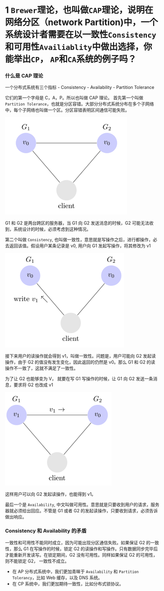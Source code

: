 # 1 `Brewer`理论，也叫做`CAP`理论，说明在网络分区（network Partition)中，一个系统设计者需要在以一致性`Consistency`和可用性`Availiablity`中做出选择，你能举出`CP`， `AP`和`CA`系统的例子吗？

### 什么是 CAP 理论

一个分布式系统有三个指标 
    - Consistency
    - Availability
    - Partition Tolerance

它们的第一个字母是 C，A，P。所以也叫做 CAP 理论。
首先第一个叫做 `Partition Tolerance`，也就是分区容错。大部分分布式系统分布在多个子网络中，每个子网络也叫做一个区。分区容错表明区间通信可能失败。

![](./images/partitionSync.png)

G1 和 G2 是两台跨区的服务器，当 G1 向 G2 发送消息的时候，G2 可能无法收到，系统设计的时候，必须考虑到这种情况。

第二个叫做 `Consistency`, 也叫做一致性，意思就是写操作之后，进行都操作，必去返回该值。假设用户某条记录是 v0, 用户向 G1 发起写操作，将其修改为 v1

![](./images/consistency1.png)

接下来用户的读操作就会得到 v1，叫做一致性。问题是，用户可能向 G2 发起读操作，由于 G2 的值没有发生变化，因此返回的仍然是 v0。那么 G1 和 G2 的读操作不一致了，这就不满足了一致性。

为了让 G2 也能够变为 V， 就要在写 G1 写操作的时候，让 G1 向 G2 发送一条消息，要求将 G2 也改成 v1

![](./images/consistency3.png)

这样用户可以向 G2 发起读操作，也能得到 v1。

最后一个是 `Availability`, 中文叫做可用性。意思就是只要收到用户的请求，服务器就必须给出回应。不管是 G1 或者 G2 的发起读操作，只要收到请求，必须告诉做出响应。

### Consistency 和 Availability 的矛盾

一致性和可用性不能同时成立，因为可能出现分区通信失败。如果保证 G2 的一致性，那么 G1 在写操作的时候，锁定 G2 的读操作和写操作。只有数据同步完毕后才能重新开发读写。在锁定期间，G2 没有可用性。同样如果保证 G2 的可用性，则不能锁定 G2， 一致性不成立。


- 在 AP 分布式系统中，我们更加青睐于 `Availability` 和 `Partition Tolerancy`，比如 Web 缓存，以及 DNS 系统。
- 在 CP 系统中，我们更加期待一致性，比如分布式锁协议。